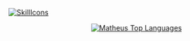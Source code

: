 [![SkillIcons](https://skillicons.dev/icons?i=typescript,terraform,swift,python,java,r,kafka,rabbitmq,prometheus,mongodb,redis,docker,aws,linux,kubernetes)](https://skillicons.dev)<br/>

<div align="center">
  
[![Matheus Top Languages](https://github-readme-stats.vercel.app/api/top-langs/?username=matheusrebola&theme=blue-white)](https://github.com/anuraghazra/github-readme-stats)
  
 </div>
